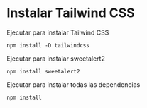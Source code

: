 # Instalar Tailwind CSS

Ejecutar para instalar Tailwind CSS


```
npm install -D tailwindcss
```
Ejecutar para instalar sweetalert2
```
npm install sweetalert2
```

Ejecutar para instalar todas las dependencias

```
npm install
```
